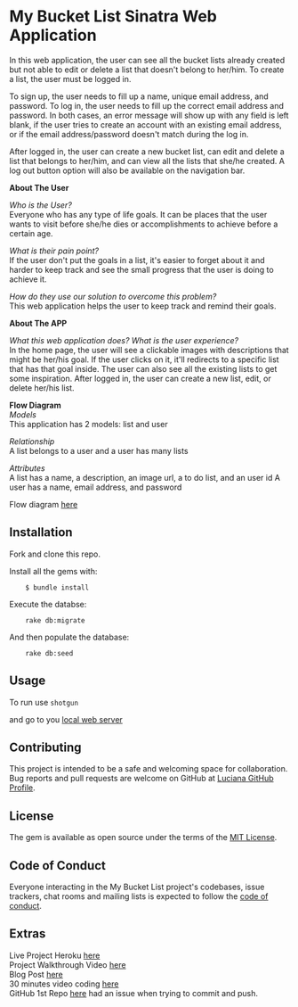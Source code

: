 # My Bucket List Sinatra Web Application
In this web application, the user can see all the bucket lists already created but not able to edit or delete a list that doesn't belong to her/him.
To create a list, the user must be logged in.

To sign up, the user needs to fill up a name, unique email address, and password.
To log in, the user needs to fill up the correct email address and password.
In both cases, an error message will show up with any field is left blank, if the user tries to create an account with an existing email address, or if the email address/password doesn't match during the log in.

After logged in, the user can create a new bucket list, can edit and delete a list that belongs to her/him, and can view all the lists that she/he created. A log out button option will also be available on the navigation bar.

**About The User**

*Who is the User?*\
Everyone who has any type of life goals. It can be places that the user wants to visit before she/he dies or accomplishments to achieve before a certain age.

*What is their pain point?*\
If the user don't put the goals in a list, it's easier to forget about it and harder to keep track and see the small progress that the user is doing to achieve it.

*How do they use our solution to overcome this problem?*\
This web application helps the user to keep track and remind their goals.

**About The APP**

*What this web application does? What is the user experience?*\
In the home page, the user will see a clickable images with descriptions that might be her/his goal. If the user clicks on it, it'll redirects to a specific list that has that goal inside.
The user can also see all the existing lists to get some inspiration.
After logged in, the user can create a new list, edit, or delete her/his list.

**Flow Diagram**\
*Models*\
This application has 2 models: list and user

*Relationship*\
A list belongs to a user and a user has many lists

*Attributes*\
A list has a name, a description, an image url, a to do list, and an user id
A user has a name, email address, and password

Flow diagram [here](https://drive.google.com/file/d/1ZTPE_YMM91jfNekATL3RIntcUvOFBTA8/view?usp=sharing)
## Installation
Fork and clone this repo.

Install all the gems with:
```
    $ bundle install
```

Execute the databse:
```
    rake db:migrate
```

And then populate the database:
```
    rake db:seed
```
## Usage

To run use `shotgun`

and go to you [local web server](http://127.0.0.1:9393/)
## Contributing

This project is intended to be a safe and welcoming space for collaboration.
Bug reports and pull requests are welcome on GitHub at [Luciana GitHub Profile](https://github.com/luciana-lab).

## License

The gem is available as open source under the terms of the [MIT License](https://opensource.org/licenses/MIT).

## Code of Conduct

Everyone interacting in the My Bucket List project's codebases, issue trackers, chat rooms and mailing lists is expected to follow the [code of conduct](https://github.com/luciana-lab/my-bucket-list/blob/master/CODE_OF_CONDUCT.md).

## Extras
Live Project Heroku [here](https://my-bucket-list-sinatra-project.herokuapp.com/)\
Project Walkthrough Video [here](https://youtu.be/_Bb-MrKRYVg)\
Blog Post [here](https://luciana-lab.medium.com/displaying-error-messages-in-sinatra-step-by-step-34b080793266)\
30 minutes video coding [here](https://youtu.be/YtXW9zKNDGU)\
GitHub 1st Repo [here](https://github.com/luciana-lab/my-bucket-list) had an issue when trying to commit and push.